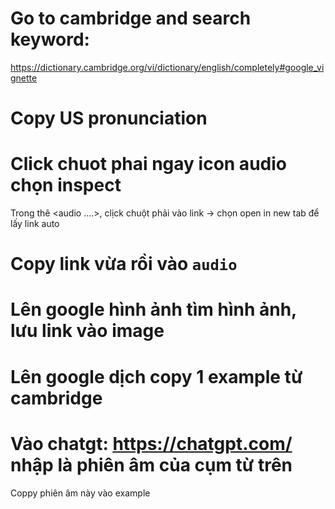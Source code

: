 # Go to cambridge and search keyword: 
https://dictionary.cambridge.org/vi/dictionary/english/completely#google_vignette
# Copy US pronunciation
# Click chuot phai ngay icon audio chọn inspect
Trong thê <audio ....>, clịck chuột phải vào link -> chọn open in new tab để lấy link auto
# Copy link vừa rồi vào `audio`
# Lên google hình ảnh tìm hình ảnh, lưu link vào image
# Lên google dịch copy 1 example từ cambridge
# Vào chatgt: https://chatgpt.com/  nhập là phiên âm của cụm từ trên
Coppy phiên âm này vào example
